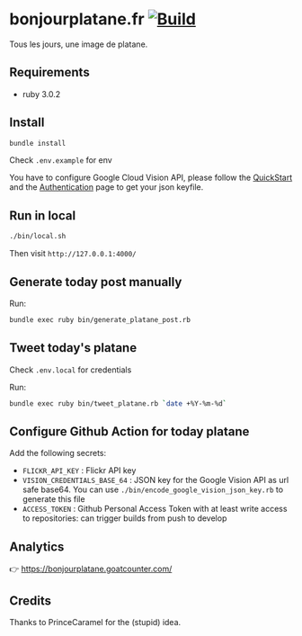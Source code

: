 # bonjourplatane.fr [![Build](https://github.com/skelz0r/bonjourplatane.fr/actions/workflows/build.yml/badge.svg)](https://github.com/skelz0r/bonjourplatane.fr/actions/workflows/build.yml)

Tous les jours, une image de platane.

## Requirements

- ruby 3.0.2

## Install

```sh
bundle install
```

Check `.env.example` for env

You have to configure Google Cloud Vision API, please follow the
[QuickStart](https://github.com/googleapis/google-cloud-ruby/tree/master/google-cloud-vision#quick-start)
and the
[Authentication](https://github.com/googleapis/google-cloud-ruby/blob/master/google-cloud-vision/AUTHENTICATION.md)
page to get your json keyfile.

## Run in local

```sh
./bin/local.sh
```

Then visit `http://127.0.0.1:4000/`

## Generate today post manually

Run:

```sh
bundle exec ruby bin/generate_platane_post.rb
```

## Tweet today's platane

Check `.env.local` for credentials

Run:

```sh
bundle exec ruby bin/tweet_platane.rb `date +%Y-%m-%d`
```

## Configure Github Action for today platane

Add the following secrets:

- `FLICKR_API_KEY` : Flickr API key
- `VISION_CREDENTIALS_BASE_64` : JSON key for the Google Vision API as url safe
  base64. You can use `./bin/encode_google_vision_json_key.rb` to generate this file
- `ACCESS_TOKEN` : Github Personal Access Token with at least write access to
  repositories: can trigger builds from push to develop

## Analytics

👉 https://bonjourplatane.goatcounter.com/

## Credits

Thanks to PrinceCaramel for the (stupid) idea.
